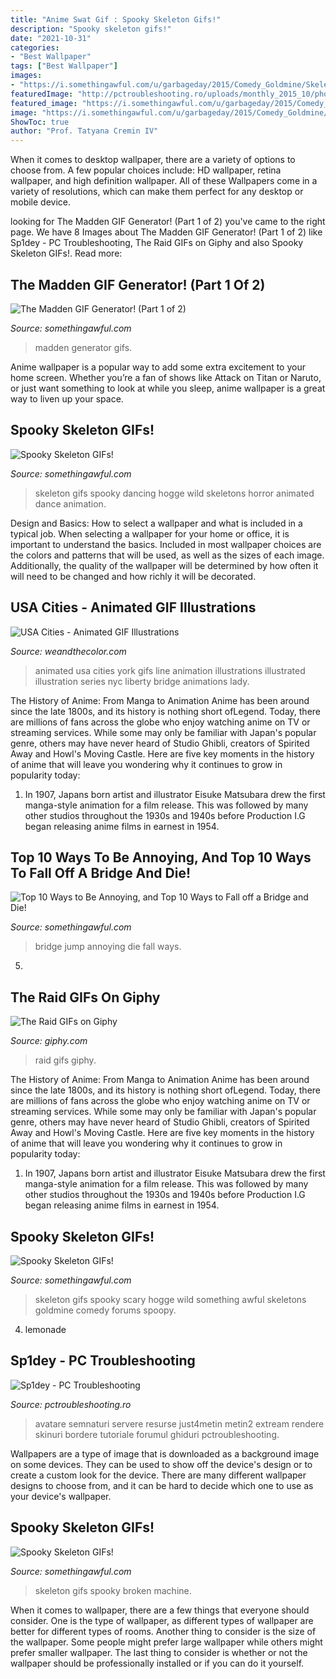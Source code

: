 ```yaml
---
title: "Anime Swat Gif : Spooky Skeleton Gifs!"
description: "Spooky skeleton gifs!"
date: "2021-10-31"
categories:
- "Best Wallpaper"
tags: ["Best Wallpaper"]
images:
- "https://i.somethingawful.com/u/garbageday/2015/Comedy_Goldmine/Skeleton_GIFs/Hogge_Wild_36.gif"
featuredImage: "http://pctroubleshooting.ro/uploads/monthly_2015_10/photo-2.gif.b25462f19faf399ee07e87159f0d566b.gif"
featured_image: "https://i.somethingawful.com/u/garbageday/2015/Comedy_Goldmine/Skeleton_GIFs/Hogge_Wild_36.gif"
image: "https://i.somethingawful.com/u/garbageday/2015/Comedy_Goldmine/Annoying_Bridge/bridge.gif"
ShowToc: true
author: "Prof. Tatyana Cremin IV"
---
```



When it comes to desktop wallpaper, there are a variety of options to choose from. A few popular choices include: HD wallpaper, retina wallpaper, and high definition wallpaper. All of these Wallpapers come in a variety of resolutions, which can make them perfect for any desktop or mobile device. 

	

		
looking for The Madden GIF Generator! (Part 1 of 2) you've came to the right page. We have 8 Images about The Madden GIF Generator! (Part 1 of 2) like Sp1dey - PC Troubleshooting, The Raid GIFs on Giphy and also Spooky Skeleton GIFs!. Read more:
		
    
## The Madden GIF Generator! (Part 1 Of 2)

<img loading=lazy src="http://i.somethingawful.com/u/garbageday/2014/goldmine/madden_gifs/Bregor_01.gif" onerror="this.onerror=null;this.src='https://tse4.mm.bing.net/th?id=OIP.sRU5qHVdjH2lqU6HpA5YtwHaFS&amp;pid=15.1';" alt="The Madden GIF Generator! (Part 1 of 2)">

_Source: somethingawful.com_

>madden generator gifs. 

	

Anime wallpaper is a popular way to add some extra excitement to your home screen. Whether you’re a fan of shows like Attack on Titan or Naruto, or just want something to look at while you sleep, anime wallpaper is a great way to liven up your space.

    
## Spooky Skeleton GIFs!

<img loading=lazy src="http://i.somethingawful.com/u/garbageday/2015/Comedy_Goldmine/Skeleton_GIFs/Hogge_Wild_56.gif" onerror="this.onerror=null;this.src='https://tse1.mm.bing.net/th?id=OIP.yA95jwuiVAls15KEbh87hQHaEc&amp;pid=15.1';" alt="Spooky Skeleton GIFs!">

_Source: somethingawful.com_

>skeleton gifs spooky dancing hogge wild skeletons horror animated dance animation. 

	

Design and Basics: How to select a wallpaper and what is included in a typical job.
When selecting a wallpaper for your home or office, it is important to understand the basics. Included in most wallpaper choices are the colors and patterns that will be used, as well as the sizes of each image. Additionally, the quality of the wallpaper will be determined by how often it will need to be changed and how richly it will be decorated.

    
## USA Cities - Animated GIF Illustrations

<img loading=lazy src="http://weandthecolor.com/wp-content/uploads/2015/05/New-York-City-line-illustration-and-animation-from-a-series-of-USA-Cities-illustrated-and-animated-GIFs.gif" onerror="this.onerror=null;this.src='https://tse4.mm.bing.net/th?id=OIP.dPHPNP13w4-G21Fym2czuQHaFj&amp;pid=15.1';" alt="USA Cities - Animated GIF Illustrations">

_Source: weandthecolor.com_

>animated usa cities york gifs line animation illustrations illustrated illustration series nyc liberty bridge animations lady. 

	

The History of Anime: From Manga to Animation
Anime has been around since the late 1800s, and its history is nothing short ofLegend. Today, there are millions of fans across the globe who enjoy watching anime on TV or streaming services. While some may only be familiar with Japan's popular genre, others may have never heard of Studio Ghibli, creators of Spirited Away and Howl's Moving Castle. Here are five key moments in the history of anime that will leave you wondering why it continues to grow in popularity today:
1) In 1907, Japans born artist and illustrator Eisuke Matsubara drew the first manga-style animation for a film release. This was followed by many other studios throughout the 1930s and 1940s before Production I.G began releasing anime films in earnest in 1954.

    
## Top 10 Ways To Be Annoying, And Top 10 Ways To Fall Off A Bridge And Die!

<img loading=lazy src="https://i.somethingawful.com/u/garbageday/2015/Comedy_Goldmine/Annoying_Bridge/bridge.gif" onerror="this.onerror=null;this.src='https://tse4.mm.bing.net/th?id=OIP.U4cX8lufVr1_4VpH6MdHqwHaFj&amp;pid=15.1';" alt="Top 10 Ways to Be Annoying, and Top 10 Ways to Fall off a Bridge and Die!">

_Source: somethingawful.com_

>bridge jump annoying die fall ways. 

	

5.

    
## The Raid GIFs On Giphy

<img loading=lazy src="http://media.giphy.com/media/11wQ95dIgP4wc8/giphy.gif" onerror="this.onerror=null;this.src='https://tse2.mm.bing.net/th?id=OIP.2yBXqygsJNAeqqG8FcIR2AHaEH&amp;pid=15.1';" alt="The Raid GIFs on Giphy">

_Source: giphy.com_

>raid gifs giphy. 

	

The History of Anime: From Manga to Animation
Anime has been around since the late 1800s, and its history is nothing short ofLegend. Today, there are millions of fans across the globe who enjoy watching anime on TV or streaming services. While some may only be familiar with Japan's popular genre, others may have never heard of Studio Ghibli, creators of Spirited Away and Howl's Moving Castle. Here are five key moments in the history of anime that will leave you wondering why it continues to grow in popularity today:
1) In 1907, Japans born artist and illustrator Eisuke Matsubara drew the first manga-style animation for a film release. This was followed by many other studios throughout the 1930s and 1940s before Production I.G began releasing anime films in earnest in 1954.

    
## Spooky Skeleton GIFs!

<img loading=lazy src="http://i.somethingawful.com/u/garbageday/2015/Comedy_Goldmine/Skeleton_GIFs/Hogge_Wild_07.gif" onerror="this.onerror=null;this.src='https://tse2.mm.bing.net/th?id=OIP.sWnx2Cdd_PLQ2quLZJMx4QHaNE&amp;pid=15.1';" alt="Spooky Skeleton GIFs!">

_Source: somethingawful.com_

>skeleton gifs spooky scary hogge wild something awful skeletons goldmine comedy forums spoopy. 

	

4. lemonade 

    
## Sp1dey - PC Troubleshooting

<img loading=lazy src="http://pctroubleshooting.ro/uploads/monthly_2015_10/photo-2.gif.b25462f19faf399ee07e87159f0d566b.gif" onerror="this.onerror=null;this.src='https://tse4.mm.bing.net/th?id=OIP.0JhcbirNwPqpNpLDqXLIRgHaMW&amp;pid=15.1';" alt="Sp1dey - PC Troubleshooting">

_Source: pctroubleshooting.ro_

>avatare semnaturi servere resurse just4metin metin2 extream rendere skinuri bordere tutoriale forumul ghiduri pctroubleshooting. 

	

Wallpapers are a type of image that is downloaded as a background image on some devices. They can be used to show off the device's design or to create a custom look for the device. There are many different wallpaper designs to choose from, and it can be hard to decide which one to use as your device's wallpaper.

    
## Spooky Skeleton GIFs!

<img loading=lazy src="https://i.somethingawful.com/u/garbageday/2015/Comedy_Goldmine/Skeleton_GIFs/Hogge_Wild_36.gif" onerror="this.onerror=null;this.src='https://tse2.mm.bing.net/th?id=OIP.bYsJzYm4ZdUlXBx-mbfs5QHaHa&amp;pid=15.1';" alt="Spooky Skeleton GIFs!">

_Source: somethingawful.com_

>skeleton gifs spooky broken machine. 

	

When it comes to wallpaper, there are a few things that everyone should consider. One is the type of wallpaper, as different types of wallpaper are better for different types of rooms. Another thing to consider is the size of the wallpaper. Some people might prefer large wallpaper while others might prefer smaller wallpaper. The last thing to consider is whether or not the wallpaper should be professionally installed or if you can do it yourself.

